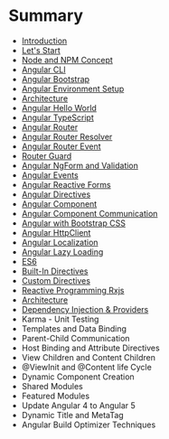 # Summary

* [Introduction](README.md)
* [Let's Start](chapter1.md)
* [Node and NPM Concept](node-and-npm-concept.md)
* [Angular CLI](angular-cli.md)
* [Angular Bootstrap](angular-bootstrap.md)
* [Angular Environment Setup](angular-environment-setup.md)
* [Architecture](architecture.md)
* [Angular Hello World](angular-hello-world.md)
* [Angular TypeScript](angular-typescript.md)
* [Angular Router](angular-router.md)
* [Angular Router Resolver](angular-router-resolver.md)
* [Angular Router Event](angular-router-event.md)
* [Router Guard](router-guard.md)
* [Angular NgForm and Validation](angular-ngform-and-validation.md)
* [Angular Events](angular-events.md)
* [Angular Reactive Forms](angular-reactive-forms.md)
* [Angular Directives](angular-directives.md)
* [Angular Component](angular-component.md)
* [Angular Component Communication](angular-component-communication.md)
* [Angular with Bootstrap CSS](angular-with-bootstrap-css.md)
* [Angular HttpClient](angular-httpclient.md)
* [Angular Localization](angular-localization.md)
* [Angular Lazy Loading](angular-lazy-loading.md)
* [ES6](es6.md)
* [Built-In Directives](built-in-directives.md)
* [Custom Directives](custom-directives.md)
* [Reactive Programming Rxjs](reactive-programming-rxjs.md)
* [Architecture](architecture.md)
* [Dependency Injection & Providers](dependency-injection-and-providers.md)
* Karma - Unit Testing
* Templates and Data Binding
* Parent-Child Communication
* Host Binding and Attribute Directives
* View Children and Content Children
* @ViewInit and @Content life Cycle
* Dynamic Component Creation
* Shared Modules
* Featured Modules
* Update Angular 4 to Angular 5
* Dynamic Title and MetaTag
* Angular Build Optimizer Techniques

